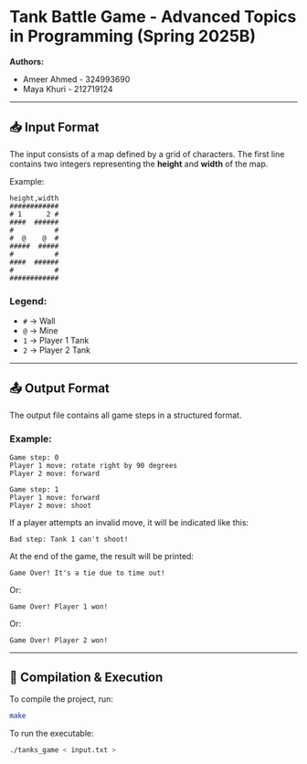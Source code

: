 
# Tank Battle Game - Advanced Topics in Programming (Spring 2025B)

**Authors:**  
- Ameer Ahmed - 324993690  
- Maya Khuri - 212719124  

---

## 📥 Input Format

The input consists of a map defined by a grid of characters. The first line contains two integers representing the **height** and **width** of the map.

Example:

```
height,width
############
# 1      2 #
####  ######
#          #
#  @    @  #
#####  #####
#          #
####  ######
#          #
############
```

### Legend:
- `#` → Wall  
- `@` → Mine  
- `1` → Player 1 Tank  
- `2` → Player 2 Tank  

---

## 📤 Output Format

The output file contains all game steps in a structured format.

### Example:

```
Game step: 0
Player 1 move: rotate right by 90 degrees
Player 2 move: forward

Game step: 1
Player 1 move: forward
Player 2 move: shoot
```

If a player attempts an invalid move, it will be indicated like this:

```
Bad step: Tank 1 can't shoot!
```

At the end of the game, the result will be printed:

```
Game Over! It's a tie due to time out!
```

Or:

```
Game Over! Player 1 won!
```

Or:

```
Game Over! Player 2 won!
```

---

## 🔧 Compilation & Execution

To compile the project, run:

```bash
make
```

To run the executable:

```bash
./tanks_game < input.txt >
```

